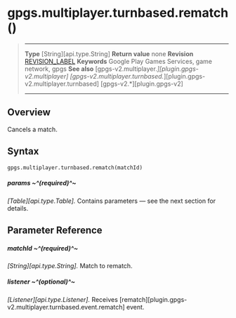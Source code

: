 # gpgs.multiplayer.turnbased.rematch()

> --------------------- ------------------------------------------------------------------------------------------
> __Type__              [String][api.type.String]
> __Return value__      none
> __Revision__          [REVISION_LABEL](REVISION_URL)
> __Keywords__          Google Play Games Services, game network, gpgs
> __See also__          [gpgs-v2.multiplayer.*][plugin.gpgs-v2.multiplayer]
>                       [gpgs-v2.multiplayer.turnbased.*][plugin.gpgs-v2.multiplayer.turnbased]
>                       [gpgs-v2.*][plugin.gpgs-v2]
> --------------------- ------------------------------------------------------------------------------------------

## Overview

Cancels a match.

## Syntax

	gpgs.multiplayer.turnbased.rematch(matchId)

##### params ~^(required)^~
_[Table][api.type.Table]._ Contains parameters — see the next section for details.

## Parameter Reference

##### matchId ~^(required)^~
_[String][api.type.String]._ Match to rematch.

##### listener ~^(optional)^~
_[Listener][api.type.Listener]._ Receives [rematch][plugin.gpgs-v2.multiplayer.turnbased.event.rematch] event.